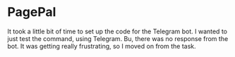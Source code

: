 # PagePal
It took a little bit of time to set up the code for the Telegram bot. I wanted to just test the command, using Telegram. Bu, there was no response from the bot. It was getting really frustrating, so I moved on from the task. 
